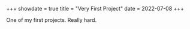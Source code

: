 +++
showdate = true
title = "Very First Project"
date = 2022-07-08
+++

One of my first projects. Really hard.